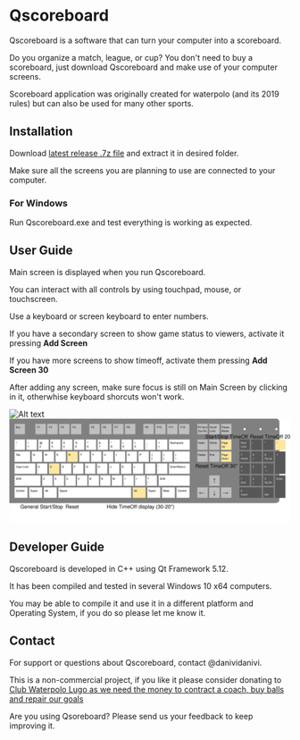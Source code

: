 # Qscoreboard
Qscoreboard is a software that can turn your computer into a scoreboard. 

Do you organize a match, league, or cup? You don't need to buy a scoreboard, just download Qscoreboard and make use of your computer screens.

Scoreboard application was originally created for waterpolo (and its 2019 rules) but can also be used for many other sports.

## Installation
Download [latest release .7z file](https://github.com/danividanivi/Qscoreboard/releases) and extract it in desired folder.

Make sure all the screens you are planning to use are connected to your computer.

### For Windows
Run Qscoreboard.exe and test everything is working as expected.

## User Guide
Main screen is displayed when you run Qscoreboard.

You can interact with all controls by using touchpad, mouse, or touchscreen.

Use a keyboard or screen keyboard to enter numbers.

If you have a secondary screen to show game status to viewers, activate it pressing **Add Screen**

If you have more screens to show timeoff, activate them pressing **Add Screen 30**

After adding any screen, make sure focus is still on Main Screen by clicking in it, otherwhise keyboard shorcuts won't work.

![Alt text](./keyboard_layout.svg)
<img src="./img/keyboard_layout.svg">

## Developer Guide
Qscoreboard is developed in C++ using Qt Framework 5.12.

It has been compiled and tested in several Windows 10 x64 computers.

You may be able to compile it and use it in a different platform and Operating System, if you do so please let me know it.

## Contact
For support or questions about Qscoreboard, contact @danividanivi.

This is a non-commercial project, if you like it please consider donating to [Club Waterpolo Lugo as we need the money to contract a coach, buy balls and repair our goals](https://www.paypal.me/waterpololugo)

Are you using Qsoreboard? Please send us your feedback to keep improving it.


